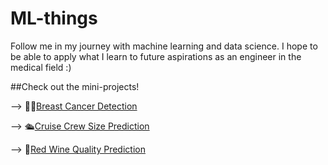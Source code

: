 # ML-things
Follow me in my journey with machine learning and data science. I hope to be able to apply what I learn to future aspirations as an engineer in the medical field :)

##Check out the mini-projects!

--> 🚴‍♀️[Breast Cancer Detection](https://github.com/Zulfa-Varvani/ML-things/tree/main/breast%20cancer%20detection)

--> 🛳️[Cruise Crew Size Prediction](https://github.com/Zulfa-Varvani/ML-things/tree/main/crew%20size%20prediction)

--> 🍷[Red Wine Quality Prediction](https://github.com/Zulfa-Varvani/ML-things/tree/main/wine%20quality%20prediction)
